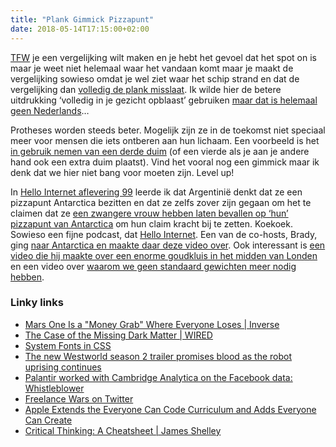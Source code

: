 ```yaml
---
title: "Plank Gimmick Pizzapunt"
date: 2018-05-14T17:15:00+02:00
---
```


[TFW](https://www.urbandictionary.com/define.php?term=TFW) je een vergelijking wilt maken en je hebt het gevoel dat het spot on is maar je weet niet helemaal waar het vandaan komt maar je maakt de vergelijking sowieso omdat je wel ziet waar het schip strand en dat de vergelijking dan [volledig de plank misslaat](https://twitter.com/gjkooijman/status/978192412651720705). Ik wilde hier de betere uitdrukking ‘volledig in je gezicht opblaast’ gebruiken [maar dat is helemaal geen Nederlands](http://lmgtfy.com/?q=volledig+in+je+gezicht+opblaast)…

Protheses worden steeds beter. Mogelijk zijn ze in de toekomst niet speciaal meer voor mensen die iets ontberen aan hun lichaam. Een voorbeeld is het [in gebruik nemen van een derde duim](https://www.youtube.com/watch?v=i1TkiN309_4) (of een vierde als je aan je andere hand ook een extra duim plaatst). Vind het vooral nog een gimmick maar ik denk dat we hier niet bang voor moeten zijn. Level up!

In [Hello Internet aflevering 99](http://www.hellointernet.fm/podcast/99) leerde ik dat Argentinië denkt dat ze een pizzapunt Antarctica bezitten en dat ze zelfs zover zijn gegaan om het te claimen dat ze [een zwangere vrouw hebben laten bevallen op ‘hun’ pizzapunt van Antarctica](https://www.thevintagenews.com/2016/10/12/in-1977-argentina-sent-a-pregnant-woman-to-antarctica-in-an-attempt-to-claim-partial-possession-of-the-continent/) om hun claim kracht bij te zetten. Koekoek. Sowieso een fijne podcast, dat [Hello Internet](http://www.hellointernet.fm). Een van de co-hosts, Brady, ging [naar Antarctica en maakte daar deze video over](https://www.youtube.com/watch?v=o71TFQBTCG0). Ook interessant is [een video die hij maakte over een enorme goudkluis in het midden van Londen](https://m.youtube.com/watch?v=CTtf5s2HFkA) en een video over [waarom we geen standaard gewichten meer nodig hebben](https://www.youtube.com/watch?v=yGfCp7CPx-M).

### Linky links

- [Mars One Is a "Money Grab" Where Everyone Loses | Inverse](https://www.inverse.com/article/42965-mars-one-is-a-money-grab-where-everyone-loses)
- [The Case of the Missing Dark Matter | WIRED](https://www.wired.com/story/the-case-of-the-missing-dark-matter/)
- [System Fonts in CSS](https://furbo.org/2018/03/28/system-fonts-in-css/)
- [The new Westworld season 2 trailer promises blood as the robot uprising continues](https://www.theverge.com/2018/3/29/17174644/westworld-season-2-new-trailer-hbo)
- [Palantir worked with Cambridge Analytica on the Facebook data: Whistleblower](https://www.cnbc.com/2018/03/27/palantir-worked-with-cambridge-analytica-on-the-facebook-data-whistleblower.html)
- [Freelance Wars on Twitter](https://twitter.com/FreelanceWars)
- [Apple Extends the Everyone Can Code Curriculum and Adds Everyone Can Create](https://www.macstories.net/news/apple-extends-the-everyone-can-code-curriculum-and-adds-everyone-can-create/)
- [Critical Thinking: A Cheatsheet | James Shelley](https://jamesshelley.com/2018/03/23/critical-thinking-a-cheatsheet/)
